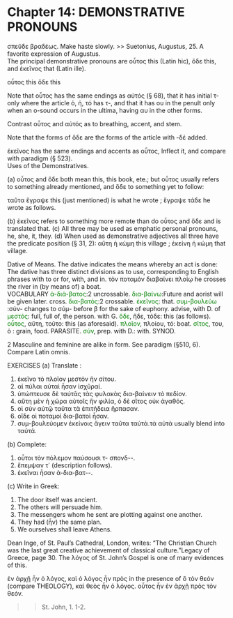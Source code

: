 # Chapter 14: DEMONSTRATIVE PRONOUNS


<quote xml:lang="grc">
σπεῦδε βραδέως.

</quote>
<quote xml:lang="eng">
Make haste slowly.

</quote>
>> Suetonius, Augustus, 25. A favorite expression of Augustus.



<div type="textpart" subtype="para" n="74">
The principal demonstrative pronouns are οὗτος this
(Latin hic), ὅδε this, and ἐκεῖνος that (Latin <foreign xml:lang="lat">ille</foreign>).

οὗτος this
ὅδε this


Note that οὗτος has the same endings as αὐτός (§ 68), that it has
initial τ- only where the article ὁ, ἡ, τό has τ-, and that it has ου in
the penult only when an ο-sound occurs in the ultima, having αυ in
the other forms.

Contrast οὗτος and αὐτός as to breathing, accent, and stem.

Note that the forms of ὅδε are the forms of the article with -δέ
added.

<div type="textpart" subtype="para" n="75">
ἐκεῖνος has the same endings and accents as οῧτος,
Inflect it, and compare with paradigm (§ 523).



<pb n="44"/>

<div type="textpart" subtype="para" n="76">
Uses of the Demonstratives.

(a) οὗτος and ὅδε both
mean this, this book, ete.; but οὗτος usually refers to something already mentioned, and ὅδε to something yet to
follow:

ταῦτα ἔγραψε
this (just mentioned) is what he wrote ;
ἔγραψε τάδε
he wrote as follows.

(b) ἐκεῖνος refers to something more remote than do
οὗτος and ὅδε and is translated <gloss>that</gloss>.
(c) All three may be used as emphatic personal pronouns,
he, she, it, they.
(d) When used as demonstrative adjectives all three
have the predicate position (§ 31, 2):
αὕτη ἡ κώμη this village ;
ἐκείνη ἡ κώμη that village.

<div type="textpart" subtype="para" n="77">
Dative of Means. The dative indicates the means whereby an act is done: <note>The dative has three distinct divisions as to use, corresponding to English phrases with to or for, with, and in.</note>
τὸν ποταμὸν διαβαίνει πλοίῳ
he crosses the river in (by means of) a boat.

<div type="textpart" subtype="para" n="78">
VOCABULARY
<span style="color:green">ἀ-διά-βατος</span>:2 uncrossable.
<span style="color:green">δια-βαίνω</span>:<note>Future and aorist will be given later.</note> cross.
<span style="color:green">δια-βατός</span>:2 crossable.
<span style="color:green">ἐκεῖνος</span>: that.
<span style="color:green">συμ-βουλεύω</span> :<note>σύν- changes to σύμ- before β for the sake of euphony.</note> advise, with D. of
<span style="color:green">μεστός</span>: full, full of, the person. with G.
<span style="color:green">ὅδε</span>, ἤδε, τόδε: this (as follows).
<span style="color:green">οὗτος</span>, αὕτη, τοῦτο: this (as aforesaid).
<span style="color:green">πλοῖον</span>, πλοίου, τό: boat.
<span style="color:green">σῖτος</span>, του, ὁ : grain, food.  PARASITE.
<span style="color:green">σύν</span>, prep. with D.: with. SYNOD.

2 Masculine and feminine are alike in form. See paradigm (§510, 6). Compare Latin omnis.




<pb n="45"/>


<div type="textpart" subtype="para" n="79">
EXERCISES
(a) Translate :

1. ἐκεῖνο τὸ πλοῖον μεστὸν ἣν σίτου.
2. αἱ πύλαι αὐταὶ ἦσαν ἰσχῦραί.
3. ὑπώπτευσε δὲ ταύτᾱς τὰς φυλακὰς δια-βαίνειν τὸ πεδίον.
4. αὕτη μὲν ἡ χώρα αὐτοῖς ἣν φιλία, ὁ δὲ σῖτος οὐκ ἀγαθός.
5. οἱ σὺν αὐτῷ ταῦτα τὰ ἐπιτήδεια ἥρπασαν.
6. οἵδε οἱ ποταμοὶ δια-βατοὶ ἦσαν.
7. συμ-βουλεύομεν ἐκείνοις ἄγειν ταῦτα ταὐτά.<note>τὰ αὐτά usually blend into ταὐτά.</note>

(b) Complete:

1. οὗτοι τὸν πόλεμον παύσουσι τ-  σπονδ--.
2. ἔπεμψαν τ΄ (description follows).
3. ἐκεῖναι ἦσαν ἀ-δια-βατ--.

(c) Write in Greek:
1. The door itself was ancient.
2. The others will persuade him.
3. The messengers whom he sent are plotting  against one another.
4. They had (ἦν) the same plan.
5. We ourselves shall leave Athens.

<div type="textpart" subtype="para" n="80">
Dean Inge, of St. Paul’s Cathedral, London, writes:
“The Christian Church was the last great creative achievement of classical culture.”<note>Legacy of Greece, page 30.
</note> The λόγος of St. John’s
Gospel is one of many evidences of this.


<quote>ἐν ἀρχῇ ἦν ὁ λόγος, καὶ ὁ λόγος ἦν πρὸς <note>in the presence of</note> ὃ τὸν θεόν
(compare THEOLOGY), καὶ θεὸς ἦν ὁ λόγος. οὗτος ἦν ἐν ἀρχῇ πρὸς τὸν θεόν.</quote>
>> St. John, 1. 1-2.








<pb n="46"/>


